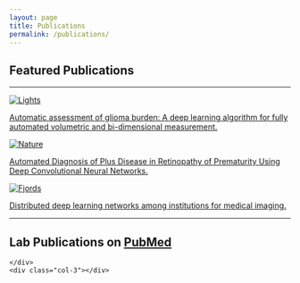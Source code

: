 ```yaml
---
layout: page
title: Publications
permalink: /publications/
---
```






<div class="row">
    <div class="col-3"></div>
    <div class="col-6">
        <h2>Featured Publications</h2>
    </div>
    <div class="col-3"></div>
    
</div>

<hr>

<div class="container">

<!-- SAMPLE STRUCTURE OF A CITATION - for future reference -->
<!-- <div class="row">
        <div class="col-2">
            <img class="img-thumbnail" src="the_magazine_blue_print.jpg" alt="citation_figure">
        </div>
    
        <div class="col-10">
            <span class="lead"><a href="">Test publication to be used for highlighted publications.</a></span>
            <br>
            <span class="lead">LastName F, LastName F, LastName F, LastName F, LastName F, LastName F, LastName F, LastName F, LastName F, LastName F.</span>
            <h6>Sci Rep. YYYY MMM DD;0(0):0000. doi: 00.0000/s00000-000-00000-0.</h6>
            <span class="text-muted">PMID: 00000000 <a href="">Free Article</a></span>
            <br>
            <a href="">Similar articles</a>
        </div>
</div> -->
<div class="row">
        <div class="col-md-4">
          <div class="thumbnail">
            <a href="https://www.ncbi.nlm.nih.gov/pubmed/31190077">
              <img src="../images/publications/automatic_assessment_of_glioma_burden.png" alt="Lights" class="img-thumbnail">
              <div class="caption">
                <p>Automatic assessment of glioma burden: A deep learning algorithm for fully automated volumetric and bi-dimensional measurement.</p>
              </div>
            </a>
          </div>
        </div>
        <div class="col-md-4">
          <div class="thumbnail">
            <a href="https://www.ncbi.nlm.nih.gov/pubmed/29801159">
              <img src="../images/publications/auto_diagnosis_of_plus_disease_in_retinopathy_of_prematurity.png" alt="Nature"  class="img-thumbnail">
              <div class="caption">
                <p>Automated Diagnosis of Plus Disease in Retinopathy of Prematurity Using Deep Convolutional Neural Networks.</p>
              </div>
            </a>
          </div>
        </div>
        <div class="col-md-4">
          <div class="thumbnail">
            <a href="https://www.ncbi.nlm.nih.gov/pubmed/29617797">
              <img src="../images/publications/distributed_deep_learning_networks_among_institutions_for_medical_imaging.png" alt="Fjords"  class="img-thumbnail">
              <div class="caption">
                <p>Distributed deep learning networks among institutions for medical imaging.</p>
              </div>
            </a>
          </div>
        </div>
      </div>
          


</div>

<hr>

<div class="row">
    <div class="col-3"></div>
    <div class="col-6">
            <h2>Lab Publications on <a style='text-decoration: underline' href="https://www.ncbi.nlm.nih.gov/pubmed/?term=(Kalpathy+Cramer%5BAuthor%5D)+OR+(Kalpathy+Cramer+J%5BAuthor%5D)+OR+(Kalpathy+Cramer%2C+Jayashree%5BAuthor%5D)+OR+(Jayashree%2C+Kalpathy+Cramer%5BAuthor%5D)+OR+(Gerstner%2C+Elizabeth%5BAuthor%5D)+OR+(Gerstner+ER%5BAuthor%5D)+OR+(Gerstner%2C+Elizabeth+R%5BAuthor%5D)+AND+(MGH+OR+Massachussetts+General+Hospital+OR+Martinos+Center)+NOT+(Publisher+Correction)">PubMed</a></h2>
            

    </div>
    <div class="col-3"></div>    
</div>

<div id="root"></div>


<script>

    // Create a request variable for the ids of each citation and assign a new XMLHttpRequest object to it.
    // Open a new connection, using the GET request on the URL endpoint
    // NOTE: async is set to false...this is to guarantee I have the response after the line request.send() and so I can use the data
    // NOTE: apparently this is ultimately slower in the end and not the best coding practice, but I think here it is fine :)
    // See this page for more info on how it could be bad https://developer.mozilla.org/en-US/docs/Web/API/XMLHttpRequest/Synchronous_and_Asynchronous_Requests
    var id_request = new XMLHttpRequest()
    var id_query = 'esearch.fcgi?db=pubmed&term=(Kalpathy+Cramer%5BAuthor%5D)+OR+(Kalpathy+Cramer+J%5BAuthor%5D)+OR+(Kalpathy+Cramer%2C+Jayashree%5BAuthor%5D)+OR+(Jayashree%2C+Kalpathy+Cramer%5BAuthor%5D)+OR+(Gerstner%2C+Elizabeth%5BAuthor%5D)+OR+(Gerstner+ER%5BAuthor%5D)+OR+(Gerstner%2C+Elizabeth+R%5BAuthor%5D)+AND+(MGH+OR+Massachussetts+General+Hospital+OR+Martinos+Center)+NOT+(Publisher+Correction)&retmode=json'
    id_request.open(method='GET', url='https://eutils.ncbi.nlm.nih.gov/entrez/eutils/'+id_query, async=false)        
    id_request.send()
    var ids = JSON.parse(id_request.responseText)['esearchresult']['idlist']
    console.log(ids)
    // Create HTML Citation //

    for(let i=0; i<ids.length; i++){

        var build_HTML_from_citation = function(id,index){
            // Request for an individual citation ID
            var citation_request = new XMLHttpRequest()
            var citation_query = 'esummary.fcgi?db=pubmed&id='+id+'&retmode=json'
            citation_request.open(method='GET', url='https://eutils.ncbi.nlm.nih.gov/entrez/eutils/'+citation_query, async=false)
            citation_request.send()
            citation = JSON.parse(citation_request.responseText)

            //Get root div to append to
            const app = document.getElementById('root')

            //Create a container for entry
            const container = document.createElement('div')
            container.setAttribute('class', 'container')

            //Create a row
            const row = document.createElement('div');row.setAttribute('class', 'row')

            //Create two columns
            // column 1 - to number the citation
            const col_number = document.createElement('div');col_number.setAttribute('class', 'col-1')
            const number = document.createElement('p')
            number.innerHTML = index+1+'.' //THIS NEEDS AUGMENTING

            // column 2 - the citation itself
            const col_citation = document.createElement('div');col_citation.setAttribute('class', 'col-11')
            const title = document.createElement('span');title.setAttribute('class', 'lead')
            const title_link = document.createElement('a');title_link.setAttribute('href','https://www.ncbi.nlm.nih.gov/pubmed/'+citation['result']['uids'][0])
            title_link.innerHTML = citation['result'][id]['title']

            const authors = document.createElement('span');authors.setAttribute('class', 'lead')
            authors.innerHTML = '';
            citation['result'][id]['authors'].forEach((element, index) => {
                author_count = citation['result'][id]['authors'].length
                authors.innerHTML += (index+1 === author_count) ? element['name']+'.' : element['name']+', ';
                
            })

            const publishing_details = document.createElement('h6')
            var vol_issue_pages = '' // We have to build this string out of condition based on whether that info was available
            if (citation['result'][id]['volume'] === '' && citation['result'][id]['pages'] === ''){
                vol_issue_pages = ''
            }else if (citation['result'][id]['issue'] === ''){
                vol_issue_pages = citation['result'][id]['volume']+':'+citation['result'][id]['pages']+'. '
            }else {
                vol_issue_pages = citation['result'][id]['volume']+
                              '('+citation['result'][id]['issue']+'):'+
                                  citation['result'][id]['pages']+'. '
            }

            publishing_details.innerHTML = citation['result'][id]['source']+'. '+
                                citation['result'][id]['pubdate']+
                                (vol_issue_pages === '' ? '. ':';')+vol_issue_pages+
                                citation['result'][id]['elocationid']+'.'




            const pmid = document.createElement('span');pmid.setAttribute('class', 'text-muted')
            pmid.innerHTML = 'PMID: '+citation['result']['uids'][0]+' '

            const pmid_link = document.createElement('a');pmid_link.setAttribute('href','https://www.ncbi.nlm.nih.gov/pubmed/'+citation['result']['uids'][0])
            pmid_link.innerHTML = 'Free Article'

            const similar_article_link = document.createElement('a');similar_article_link.setAttribute('href','https://www.ncbi.nlm.nih.gov/pubmed?linkname=pubmed_pubmed&from_uid='+citation['result']['uids'][0])
            similar_article_link.innerHTML = 'Similar Articles'

            // Build the tree structure in the right order (tabs are just for easy understanding)
            app.appendChild(container)
                container.appendChild(row)
                    row.appendChild(col_number)
                        col_number.appendChild(number)
                    row.appendChild(col_citation)    
                        col_citation.appendChild(title)
                            title.appendChild(title_link)
                        col_citation.appendChild(document.createElement('br'))
                        col_citation.appendChild(document.createElement('br'))
                        col_citation.appendChild(authors)
                        col_citation.appendChild(publishing_details)
                        col_citation.appendChild(pmid)
                            pmid.appendChild(pmid_link)
                        col_citation.appendChild(document.createElement('br'))
                        col_citation.appendChild(similar_article_link)
                        col_citation.appendChild(document.createElement('br'))
                        col_citation.appendChild(document.createElement('br'))
                        col_citation.appendChild(document.createElement('br'))
        }
        // setTimeout(()=>{build_HTML_from_citation(ids[i], i)}, i*506.125)
        setTimeout(()=>{build_HTML_from_citation(ids[i], i)}, i*500)
        // Why not this???
        // setTimeout(build_HTML_from_citation(ids[i], i), i*3000)
        // I tried it and the build_HTML_from_citation() function was being called for each loop without a delay


    }



    
    
    
</script>






<!-- NEW - 06/21/2019 - this is the query used to search on PubMed for our papers--> 

<!-- (Kalpathy Cramer[Author]) OR (Kalpathy Cramer J[Author]) OR (Kalpathy Cramer, Jayashree[Author]) OR (Jayashree, Kalpathy Cramer[Author]) OR (Gerstner, Elizabeth[Author]) OR (Gerstner ER[Author]) OR (Gerstner, Elizabeth R[Author]) OR (Rosen, Bruce[Author]) OR (Rosen, B[Author]) OR (Rosen, BR[Author]) AND (MGH OR Massachussetts General Hospital OR Martinos Center) NOT (Publisher Correction)  -->

<!-- OLD -->

<!-- An updated list of publications and categorizations will be coming soon! 
<br/>
<br/>
In the meantime, please see this search generated from PubMed with some of our lab members' recent work. Note that the papers found in the PubMed search below may include publications from different people with the same name as one of our lab members, or work done outside of the context of the QTIM lab.
<br/>
<br/>

<iframe src="https://www.ncbi.nlm.nih.gov/pubmed?term=(((((((((((((((Kalpathy%20Cramer%5BAuthor%5D)%20OR%20Kalpathy%20Cramer%20J%5BAuthor%5D)%20OR%20Kalpathy%20Cramer%2C%20Jayashree%5BAuthor%5D)%20OR%20Jayashree%2C%20Kalpathy%20Cramer%5BAuthor%5D)%20OR%20Gerstner%2C%20Elizabeth%5BAuthor%5D)%20OR%20Gerstner%20ER%5BAuthor%5D)%20OR%20Gerstner%2C%20Elizabeth%20R%5BAuthor%5D)%20OR%20Brown%2C%20James%20M%5BAuthor%5D)%20OR%20Chang%2C%20Ken%5BAuthor%5D)%20OR%20Ly%2C%20Ina%5BAuthor%5D)%20OR%20Ly%2C%20K%20Ina%5BAuthor%5D)%20OR%20Beers%2C%20Andrew%5BAuthor%5D)%20OR%20Mamonov%2C%20Artem%5BAuthor%5D)%20OR%20Mamomov%2C%20Artem%5BAuthor%5D)%20OR%20Mamonov%2C%20Artem%20B%5BAuthor%5D)%20OR%20Mamonov%20AB%5BAuthor%5D" style="width: 100%; height: 600px" frameborder="0"></iframe> -->


<!--- (((((((((((((((Kalpathy Cramer[Author]) OR Kalpathy Cramer J[Author]) OR Kalpathy Cramer, Jayashree[Author]) OR Jayashree, Kalpathy Cramer[Author]) OR Gerstner, Elizabeth[Author]) OR Gerstner ER[Author]) OR Gerstner, Elizabeth R[Author]) OR Brown, James M[Author]) OR Chang, Ken[Author]) OR Ly, Ina[Author]) OR Ly, K Ina[Author]) OR Beers, Andrew[Author]) OR Mamonov, Artem[Author]) OR Mamomov, Artem[Author]) OR Mamonov, Artem B[Author]) OR Mamonov AB[Author] -->

